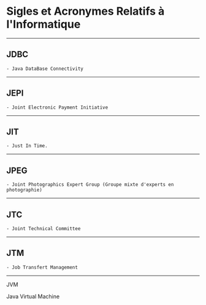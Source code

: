 # **Sigles et Acronymes Relatifs à l'Informatique**

---
## **JDBC**

    - Java DataBase Connectivity
---
## **JEPI**

    - Joint Electronic Payment Initiative
---
## **JIT**

    - Just In Time.
---
## **JPEG**

    - Joint Photographics Expert Group (Groupe mixte d'experts en photographie)
---
## **JTC**

    - Joint Technical Committee
---
## **JTM**

    - Job Transfert Management
---
JVM

Java Virtual Machine